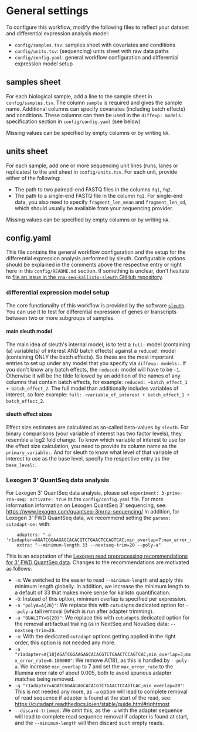 # General settings

To configure this workflow, modify the following files to reflect your dataset and differential expression analysis model:
* `config/samples.tsv`: samples sheet with covariates and conditions
* `config/units.tsv`: (sequencing) units sheet with raw data paths
* `config/config.yaml`: general workflow configuration and differential expression model setup

## samples sheet

For each biological sample, add a line to the sample sheet in `config/samples.tsv`.
The column `sample` is required and gives the sample name.
Additional columns can specify covariates (including batch effects) and conditions.
These columns can then be used in the `diffexp: models:` specification section in `config/config.yaml` (see below)

Missing values can be specified by empty columns or by writing `NA`.

## units sheet

For each sample, add one or more sequencing unit lines (runs, lanes or replicates) to the unit sheet in `config/units.tsv`.
For each unit, provide either of the following:
* The path to two pairead-end FASTQ files in the columns `fq1`, `fq2`.
* The path to a single-end FASTQ file in the column `fq1`.
  For single-end data, you also need to specify `fragment_len_mean` and `fragment_len_sd`, which should usually be available from your sequencing provider.

Missing values can be specified by empty columns or by writing `NA`.

## config.yaml

This file contains the general workflow configuration and the setup for the differential expression analysis performed by sleuth.
Configurable options should be explained in the comments above the respective entry or right here in this `config/README.md` section.
If something is unclear, don't hesitate to [file an issue in the `rna-seq-kallisto-sleuth` GitHub repository](https://github.com/snakemake-workflows/rna-seq-kallisto-sleuth/issues/new/choose).

### differential expression model setup

The core functionality of this workflow is provided by the software [`sleuth`](https://pachterlab.github.io/sleuth/about).
You can use it to test for differential expression of genes or transcripts between two or more subgroups of samples.

#### main sleuth model

The main idea of sleuth's internal model, is to test a `full:` model (containing (a) variable(s) of interest AND batch effects) against a `reduced:` model (containing ONLY the batch effects).
So these are the most important entries to set up under any model that you specify via `diffexp: models:`.
If you don't know any batch effects, the `reduced:` model will have to be `~1`.
Otherwise it will be the tilde followed by an addition of the names of any columns that contain batch effects, for example: `reduced: ~batch_effect_1 + batch_effect_2`.
The full model than additionally includes variables of interest, so fore example: `full: ~variable_of_interest + batch_effect_1 + batch_effect_2`.

#### sleuth effect sizes

Effect size estimates are calculated as so-called beta-values by `sleuth`.
For binary comparisons (your variable of interest has two factor levels), they resemble a log2 fold change.
To know which variable of interest to use for the effect size calculation, you need to provide its column name as the `primary_variable:`.
And for sleuth to know what level of that variable of interest to use as the base level, specify the respective entry as the `base_level:`.

### Lexogen 3' QuantSeq data analysis

For Lexogen 3' QuantSeq data analysis, please set `experiment: 3-prime-rna-seq: activate: true` in the `config/config.yaml` file.
For more information information on Lexogen QuantSeq 3' sequencing, see: https://www.lexogen.com/quantseq-3mrna-sequencing/
In addition, for Lexogen 3' FWD QuantSeq data, we recommend setting the `params: cutadapt-se:` with:
```
    adapters: "-a 'r1adapter=AGATCGGAAGAGCACACGTCTGAACTCCAGTCAC;min_overlap=7;max_error_rate=0.005'"
    extra: "--minimum-length 33 --nextseq-trim=20 --poly-a"
```
This is an adaptation of the [Lexogen read preprocessing recommendations for 3' FWD QuantSeq data](https://faqs.lexogen.com/faq/what-is-the-adapter-sequence-i-need-to-use-for-t-1).
Changes to the recommendations are motivated as follows:
* `-m`: We switched to the easier to read `--minimum-length` and apply this minimum length globally. In addition, we increase the minimum length to a default of 33 that makes more sense for kallisto quantification.
* `-O`: Instead of this option, minimum overlap is specified per expression.
* `-a "polyA=A{20}"`: We replace this with `cutudapt`s dedicated option for `--poly-a` tail removal (which is run after adapter trimming).
* `-a "QUALITY=G{20}"`: We replace this with `cutudapt`s dedicated option for the removal artifactual trailing `G`s in NextSeq and NovaSeq data: `--nextseq-trim=20`.
* `-n`: With the dedicated `cutadapt` options getting applied in the right order, this option is not needed any more.
* `-a "r1adapter=A{18}AGATCGGAAGAGCACACGTCTGAACTCCAGTCAC;min_overlap=3;max_error_rate=0.100000"`: We remove A{18}, as this is handled by `--poly-a`. We increase `min_overlap` to 7 and set the `max_error_rate` to the Illumina error rate of about 0.005, both to avoid spurious adapter matches being removed.
* `-g "r1adapter=AGATCGGAAGAGCACACGTCTGAACTCCAGTCAC;min_overlap=20"`: This is not needed any more, as `-a` option will lead to complete removal of read sequence if adapter is found at the start of the read, see: https://cutadapt.readthedocs.io/en/stable/guide.html#rightmost
* `--discard-trimmed`: We omit this, as the `-a` with the adapter sequence will lead to complete read sequence removal if adapter is found at start, and the `--minimum-length` will then discard such empty reads.

